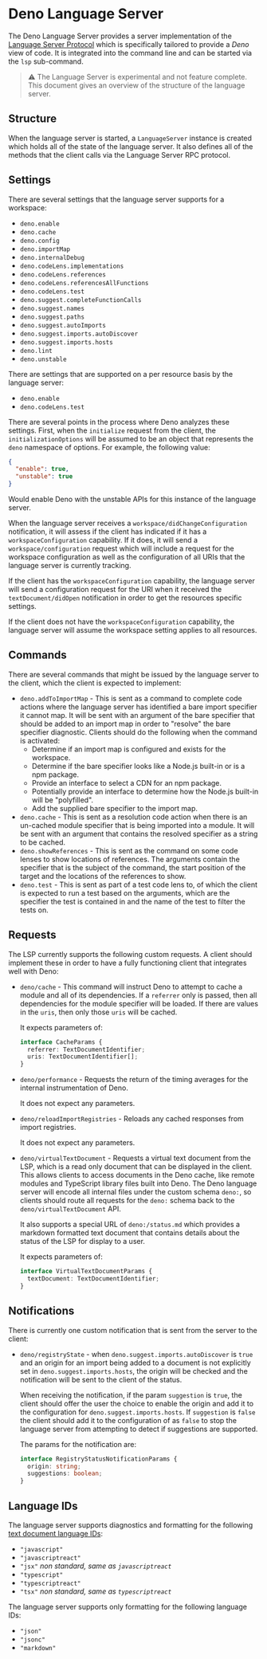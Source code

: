 # Deno Language Server

The Deno Language Server provides a server implementation of the
[Language Server Protocol](https://microsoft.github.io/language-server-protocol/)
which is specifically tailored to provide a _Deno_ view of code. It is
integrated into the command line and can be started via the `lsp` sub-command.

> :warning: The Language Server is experimental and not feature complete. This
> document gives an overview of the structure of the language server.

## Structure

When the language server is started, a `LanguageServer` instance is created
which holds all of the state of the language server. It also defines all of the
methods that the client calls via the Language Server RPC protocol.

## Settings

There are several settings that the language server supports for a workspace:

- `deno.enable`
- `deno.cache`
- `deno.config`
- `deno.importMap`
- `deno.internalDebug`
- `deno.codeLens.implementations`
- `deno.codeLens.references`
- `deno.codeLens.referencesAllFunctions`
- `deno.codeLens.test`
- `deno.suggest.completeFunctionCalls`
- `deno.suggest.names`
- `deno.suggest.paths`
- `deno.suggest.autoImports`
- `deno.suggest.imports.autoDiscover`
- `deno.suggest.imports.hosts`
- `deno.lint`
- `deno.unstable`

There are settings that are supported on a per resource basis by the language
server:

- `deno.enable`
- `deno.codeLens.test`

There are several points in the process where Deno analyzes these settings.
First, when the `initialize` request from the client, the
`initializationOptions` will be assumed to be an object that represents the
`deno` namespace of options. For example, the following value:

```json
{
  "enable": true,
  "unstable": true
}
```

Would enable Deno with the unstable APIs for this instance of the language
server.

When the language server receives a `workspace/didChangeConfiguration`
notification, it will assess if the client has indicated if it has a
`workspaceConfiguration` capability. If it does, it will send a
`workspace/configuration` request which will include a request for the workspace
configuration as well as the configuration of all URIs that the language server
is currently tracking.

If the client has the `workspaceConfiguration` capability, the language server
will send a configuration request for the URI when it received the
`textDocument/didOpen` notification in order to get the resources specific
settings.

If the client does not have the `workspaceConfiguration` capability, the
language server will assume the workspace setting applies to all resources.

## Commands

There are several commands that might be issued by the language server to the
client, which the client is expected to implement:

- `deno.addToImportMap` - This is sent as a command to complete code actions
  where the language server has identified a bare import specifier it cannot
  map. It will be sent with an argument of the bare specifier that should be
  added to an import map in order to "resolve" the bare specifier diagnostic.
  Clients should do the following when the command is activated:
  - Determine if an import map is configured and exists for the workspace.
  - Determine if the bare specifier looks like a Node.js built-in or is a npm
    package.
  - Provide an interface to select a CDN for an npm package.
  - Potentially provide an interface to determine how the Node.js built-in will
    be "polyfilled".
  - Add the supplied bare specifier to the import map.
- `deno.cache` - This is sent as a resolution code action when there is an
  un-cached module specifier that is being imported into a module. It will be
  sent with an argument that contains the resolved specifier as a string to be
  cached.
- `deno.showReferences` - This is sent as the command on some code lenses to
  show locations of references. The arguments contain the specifier that is the
  subject of the command, the start position of the target and the locations of
  the references to show.
- `deno.test` - This is sent as part of a test code lens to, of which the client
  is expected to run a test based on the arguments, which are the specifier the
  test is contained in and the name of the test to filter the tests on.

## Requests

The LSP currently supports the following custom requests. A client should
implement these in order to have a fully functioning client that integrates well
with Deno:

- `deno/cache` - This command will instruct Deno to attempt to cache a module
  and all of its dependencies. If a `referrer` only is passed, then all
  dependencies for the module specifier will be loaded. If there are values in
  the `uris`, then only those `uris` will be cached.

  It expects parameters of:

  ```ts
  interface CacheParams {
    referrer: TextDocumentIdentifier;
    uris: TextDocumentIdentifier[];
  }
  ```
- `deno/performance` - Requests the return of the timing averages for the
  internal instrumentation of Deno.

  It does not expect any parameters.
- `deno/reloadImportRegistries` - Reloads any cached responses from import
  registries.

  It does not expect any parameters.
- `deno/virtualTextDocument` - Requests a virtual text document from the LSP,
  which is a read only document that can be displayed in the client. This allows
  clients to access documents in the Deno cache, like remote modules and
  TypeScript library files built into Deno. The Deno language server will encode
  all internal files under the custom schema `deno:`, so clients should route
  all requests for the `deno:` schema back to the `deno/virtualTextDocument`
  API.

  It also supports a special URL of `deno:/status.md` which provides a markdown
  formatted text document that contains details about the status of the LSP for
  display to a user.

  It expects parameters of:

  ```ts
  interface VirtualTextDocumentParams {
    textDocument: TextDocumentIdentifier;
  }
  ```

## Notifications

There is currently one custom notification that is sent from the server to the
client:

- `deno/registryState` - when `deno.suggest.imports.autoDiscover` is `true` and
  an origin for an import being added to a document is not explicitly set in
  `deno.suggest.imports.hosts`, the origin will be checked and the notification
  will be sent to the client of the status.

  When receiving the notification, if the param `suggestion` is `true`, the
  client should offer the user the choice to enable the origin and add it to the
  configuration for `deno.suggest.imports.hosts`. If `suggestion` is `false` the
  client should add it to the configuration of as `false` to stop the language
  server from attempting to detect if suggestions are supported.

  The params for the notification are:

  ```ts
  interface RegistryStatusNotificationParams {
    origin: string;
    suggestions: boolean;
  }
  ```

## Language IDs

The language server supports diagnostics and formatting for the following
[text document language IDs](https://microsoft.github.io/language-server-protocol/specifications/specification-current/#textDocumentItem):

- `"javascript"`
- `"javascriptreact"`
- `"jsx"` _non standard, same as `javascriptreact`_
- `"typescript"`
- `"typescriptreact"`
- `"tsx"` _non standard, same as `typescriptreact`_

The language server supports only formatting for the following language IDs:

- `"json"`
- `"jsonc"`
- `"markdown"`
